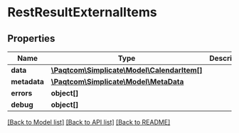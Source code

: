 # RestResultExternalItems

## Properties

 Name         | Type                                                        | Description | Notes      
--------------|-------------------------------------------------------------|-------------|------------
 **data**     | [**\Paqtcom\Simplicate\Model\CalendarItem[]**](CalendarItem.md) |             | [optional] 
 **metadata** | [**\Paqtcom\Simplicate\Model\MetaData**](MetaData.md)           |             | [optional] 
 **errors**   | **object[]**                                                |             | [optional] 
 **debug**    | **object[]**                                                |             | [optional] 

[[Back to Model list]](../README.md#documentation-for-models) [[Back to API list]](../README.md#documentation-for-api-endpoints) [[Back to README]](../README.md)


